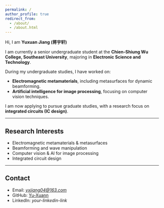 ```yaml
---
permalink: /
author_profile: true
redirect_from: 
  - /about/
  - /about.html
---
```


Hi, I am **Yuxuan Jiang (蒋宇轩)** 

I am currently a senior undergraduate student at the **Chien-Shiung Wu College, Southeast University**, majoring in **Electronic Science and Technology**.  

During my undergraduate studies, I have worked on:  
- **Electromagnetic metamaterials**, including metasurfaces for dynamic beamforming.  
- **Artificial intelligence for image processing**, focusing on computer vision techniques.  

I am now applying to pursue graduate studies, with a research focus on **integrated circuits (IC design)**.  

---

## Research Interests
- Electromagnetic metamaterials & metasurfaces  
- Beamforming and wave manipulation  
- Computer vision & AI for image processing  
- Integrated circuit design  

---

## Contact
-  Email: *yxjiang04@163.com*  
-  GitHub: [Yu-Xuann](https://github.com/Yu-Xuann)  
-  LinkedIn: *your-linkedin-link*  
